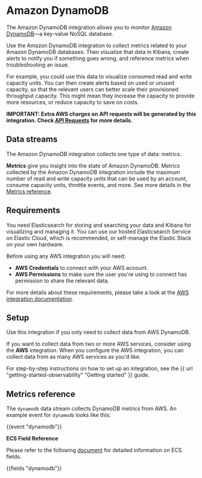 # Amazon DynamoDB

The Amazon DynamoDB integration allows you to monitor [Amazon DynamoDB](https://aws.amazon.com/dynamodb/)—a key-value NoSQL database.

Use the Amazon DynamoDB integration to collect metrics related to your Amazon DynamoDB databases.
Then visualize that data in Kibana, create alerts to notify you if something goes wrong, and reference metrics when troubleshooting an issue.

For example, you could use this data to visualize consumed read and write capacity units. You can then create alerts based on used or unused capacity, so that the relevant users can better scale their provisioned throughput capacity. This might mean they increase the capacity to provide more resources, or reduce capacity to save on costs.

**IMPORTANT: Extra AWS charges on API requests will be generated by this integration. Check [API Requests](https://www.elastic.co/docs/current/integrations/aws#api-requests) for more details.**

## Data streams

The Amazon DynamoDB integration collects one type of data: metrics.

**Metrics** give you insight into the state of Amazon DynamoDB.
Metrics collected by the Amazon DynamoDB integration include the maximum number of read and write capacity units that can be used by an account, consume capacity units, throttle events, and more. See more details in the [Metrics reference](#metrics-reference).

## Requirements

You need Elasticsearch for storing and searching your data and Kibana for visualizing and managing it.
You can use our hosted Elasticsearch Service on Elastic Cloud, which is recommended, or self-manage the Elastic Stack on your own hardware.

Before using any AWS integration you will need:

* **AWS Credentials** to connect with your AWS account.
* **AWS Permissions** to make sure the user you're using to connect has permission to share the relevant data.

For more details about these requirements, please take a look at the [AWS integration documentation](https://docs.elastic.co/integrations/aws#requirements).

## Setup

Use this integration if you only need to collect data from AWS DynamoDB.

If you want to collect data from two or more AWS services, consider using the **AWS** integration.
When you configure the AWS integration, you can collect data from as many AWS services as you'd like.

For step-by-step instructions on how to set up an integration, see the
{{ url "getting-started-observability" "Getting started" }} guide.

## Metrics reference

The `dynamodb` data stream collects DynamoDB metrics from AWS.
An example event for `dynamodb` looks like this:

{{event "dynamodb"}}

**ECS Field Reference**

Please refer to the following [document](https://www.elastic.co/guide/en/ecs/current/ecs-field-reference.html) for detailed information on ECS fields.

{{fields "dynamodb"}}